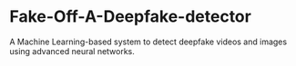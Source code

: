 # Fake-Off-A-Deepfake-detector
A Machine Learning-based system to detect deepfake videos and images using advanced neural networks.
